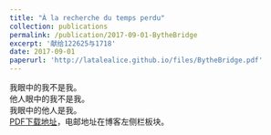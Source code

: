 ```yaml
---
title: "À la recherche du temps perdu"
collection: publications
permalink: /publication/2017-09-01-BytheBridge
excerpt: '献给122625与1718'
date: 2017-09-01
paperurl: 'http://latalealice.github.io/files/BytheBridge.pdf'
---
```


我眼中的我不是我。  
他人眼中的我不是我。  
我眼中的他人是我。   
[PDF下载地址](http://latalealice.github.io/files/BytheBridge.pdf)，电邮地址在博客左侧栏板块。
